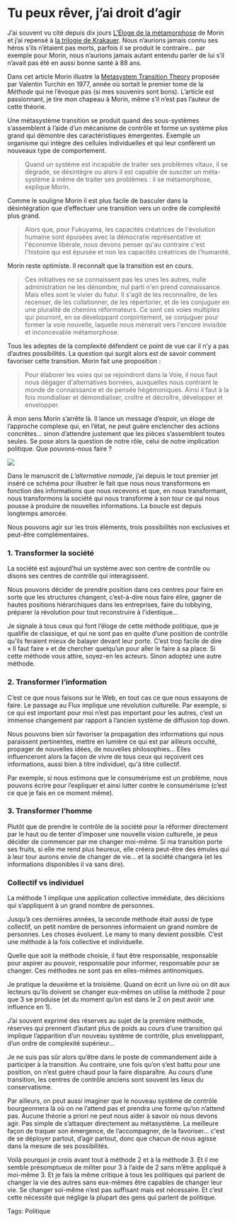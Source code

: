 # Tu peux rêver, j’ai droit d’agir

J’ai souvent vu cité depuis dix jours [L’Éloge de la métamorphose](http://www.lemonde.fr/opinions/article/2010/01/09/eloge-de-la-metamorphose-par-edgar-morin_1289625_3232.html) de Morin et j’ai repensé à [la trilogie de Krakauer](http://blog.tcrouzet.com/2010/01/17/jon-krakauer-trilogie/). Nous n’aurions jamais connu ses héros s’ils n’étaient pas morts, parfois il se produit le contraire… par exemple pour Morin, nous n’aurions jamais autant entendu parler de lui s’il n’avait pas été en aussi bonne santé à 88 ans.

Dans cet article Morin illustre la [Metasystem Transition Theory](http://pespmc1.vub.ac.be/MSTT.html) proposée par Valentin Turchin en 1977, année où sortait le premier tome de la *Méthode* qui ne l’évoque pas (si mes souvenirs sont bons). L’article est passionnant, je tire mon chapeau à Morin, même s’il n’est pas l’auteur de cette théorie.

Une métasystème transition se produit quand des sous-systèmes s’assemblent à l’aide d’un mécanisme de contrôle et forme un système plus grand qui démontre des caractéristiques émergentes. Exemple un organisme qui intègre des cellules individuelles et qui leur confèrent un nouveaux type de comportement.

> Quand un système est incapable de traiter ses problèmes vitaux, il se dégrade, se désintègre ou alors il est capable de susciter un méta-système à même de traiter ses problèmes : il se métamorphose, explique Morin.

Comme le souligne Morin il est plus facile de basculer dans la désintégration que d’effectuer une transition vers un ordre de complexité plus grand.

> Alors que, pour Fukuyama, les capacités créatrices de l'évolution humaine sont épuisées avec la démocratie représentative et l'économie libérale, nous devons penser qu'au contraire c'est l'histoire qui est épuisée et non les capacités créatrices de l'humanité.

Morin reste optimiste. Il reconnaît que la transition est en cours.

> Ces initiatives ne se connaissent pas les unes les autres, nulle administration ne les dénombre, nul parti n'en prend connaissance. Mais elles sont le vivier du futur. Il s'agit de les reconnaître, de les recenser, de les collationner, de les répertorier, et de les conjuguer en une pluralité de chemins réformateurs. Ce sont ces voies multiples qui pourront, en se développant conjointement, se conjuguer pour former la voie nouvelle, laquelle nous mènerait vers l'encore invisible et inconcevable métamorphose.

Tous les adeptes de la complexité défendent ce point de vue car il n’y a pas d’autres possibilités. La question qui surgit alors est de savoir comment favoriser cette transition. Morin fait une proposition :

> Pour élaborer les voies qui se rejoindront dans la Voie, il nous faut nous dégager d'alternatives bornées, auxquelles nous contraint le monde de connaissance et de pensée hégémoniques. Ainsi il faut à la fois mondialiser et démondialiser, croître et décroître, développer et envelopper.

À mon sens Morin s’arrête là. Il lance un message d’espoir, un éloge de l’approche complexe qui, en l’état, ne peut guère enclencher des actions concrètes… sinon d’attendre justement que les pièces s’assemblent toutes seules. Se pose alors la question de notre rôle, celui de notre implication politique. Que pouvons-nous faire ?

![](http://blog.tcrouzet.comhttps://tcrouzet.com/images_tc/2010/01/cicle.png)

Dans le manuscrit de *L’alternative nomade*, j’ai depuis le tout premier jet inséré ce schéma pour illustrer le fait que nous nous transformons en fonction des informations que nous recevons et que, en nous transformant, nous transformons la société qui nous transforme à son tour ce qui nous pousse à produire de nouvelles informations. La boucle est depuis longtemps amorcée.

Nous pouvons agir sur les trois éléments, trois possibilités non exclusives et peut-être complémentaires.

### 1. Transformer la société

La société est aujourd’hui un système avec son centre de contrôle ou disons ses centres de contrôle qui interagissent.

Nous pouvons décider de prendre position dans ces centres pour faire en sorte que les structures changent, c’est-à-dire nous faire élire, gagner de hautes positions hiérarchiques dans les entreprises, faire du lobbying, préparer la révolution pour tout reconstruire à l’identique…

Je signale à tous ceux qui font l’éloge de cette méthode politique, que je qualifie de classique, et qui ne sont pas en quête d’une position de contrôle qu’ils feraient mieux de balayer devant leur porte. C’est trop facile de dire « Il faut faire » et de chercher quelqu’un pour aller le faire à sa place. Si cette méthode vous attire, soyez-en les acteurs. Sinon adoptez une autre méthode.

### 2. Transformer l’information

C’est ce que nous faisons sur le Web, en tout cas ce que nous essayons de faire. Le passage au Flux implique une révolution culturelle. Par exemple, si ce qui est important pour moi n’est pas important pour les autres, c’est un immense changement par rapport à l’ancien système de diffusion top down.

Nous pouvons bien sûr favoriser la propagation des informations qui nous paraissent pertinentes, mettre en lumière ce qui est par ailleurs occulté, propager de nouvelles idées, de nouvelles philosophies… Elles influenceront alors la façon de vivre de tous ceux qui reçoivent ces informations, aussi bien à titre individuel, qu'à titre collectif.

Par exemple, si nous estimons que le consumérisme est un problème, nous pouvons écrire pour l’expliquer et ainsi lutter contre le consumérisme (c’est ce que je fais en ce moment même).

### 3. Transformer l’homme

Plutôt que de prendre le contrôle de la société pour la réformer directement par le haut ou de tenter d’imposer une nouvelle vision culturelle, je peux décider de commencer par me changer moi-même. Si ma transition porte ses fruits, si elle me rend plus heureux, elle créera peut-être des émules qui à leur tour aurons envie de changer de vie… et la société changera (et les informations disponibles il va sans dire).

### Collectif vs individuel

La méthode 1 implique une application collective immédiate, des décisions qui s’appliquent à un grand nombre de personnes.

Jusqu’à ces dernières années, la seconde méthode était aussi de type collectif, un petit nombre de personnes informaient un grand nombre de personnes. Les choses évoluent. Le many to many devient possible. C’est une méthode à la fois collective et individuelle.

Quelle que soit la méthode choisie, il faut être responsable, responsable pour aspirer au pouvoir, responsable pour informer, responsable pour se changer. Ces méthodes ne sont pas en elles-mêmes antinomiques.

Je pratique la deuxième et la troisième. Quand on écrit un livre où on dit aux lecteurs qu’ils doivent se changer eux-mêmes on utilise la méthode 2 pour que 3 se produise (et du moment qu’on est dans le 2 on peut avoir une influence en 1).

J’ai souvent exprimé des réserves au sujet de la première méthode, réserves qui prennent d’autant plus de poids au cours d’une transition qui implique l’apparition d’un nouveau système de contrôle, plus enveloppant, d’un ordre de complexité supérieur…

Je ne suis pas sûr alors qu’être dans le poste de commandement aide à participer à la transition. Au contraire, une fois qu’on s’est battu pour une position, on n’est guère chaud pour la faire disparaître. Au cours d’une transition, les centres de contrôle anciens sont souvent les lieux du conservatisme.

Par ailleurs, on peut aussi imaginer que le nouveau système de contrôle bourgeonnera là où on ne l’attend pas et prendra une forme qu’on n’attend pas. Aucune théorie a priori ne peut nous aider à savoir où nous devons agir. Pas simple de s’attaquer directement au métasystème. La meilleure façon de traquer son émergence, de l’accompagner, de la favoriser… c'est de se déployer partout, d’agir partout, donc que chacun de nous agisse dans la mesure de ses possibilités.

Voilà pourquoi je crois avant tout à méthode 2 et à la méthode 3. Et il me semble présomptueux de militer pour 3 à l’aide de 2 sans m’être appliqué à moi-même 3. Et je fais la même critique à tous les politiques qui parlent de changer la vie des autres sans eux-mêmes être capables de changer leur vie. Se changer soi-même n’est pas suffisant mais est nécessaire. Et c’est cette nécessité que néglige la plupart des gens qui parlent de politique.

Tags: Politique